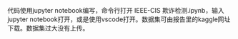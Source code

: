 代码使用jupyter notebook编写，命令行打开 IEEE-CIS 欺诈检测.ipynb，输入jupyter notebook打开，或是使用vscode打开。数据集可由报告里的kaggle网址下载。数据集过大没有上传。
